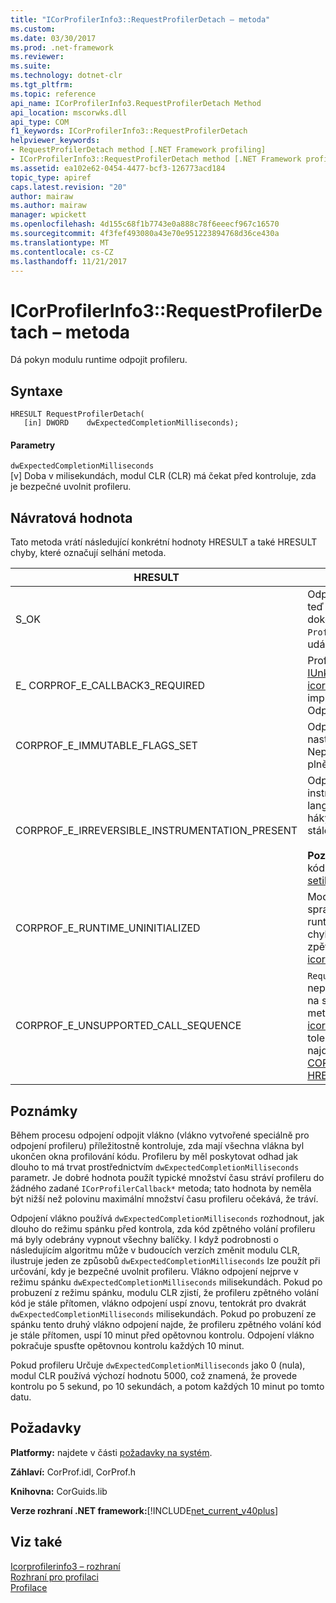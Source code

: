 ```yaml
---
title: "ICorProfilerInfo3::RequestProfilerDetach – metoda"
ms.custom: 
ms.date: 03/30/2017
ms.prod: .net-framework
ms.reviewer: 
ms.suite: 
ms.technology: dotnet-clr
ms.tgt_pltfrm: 
ms.topic: reference
api_name: ICorProfilerInfo3.RequestProfilerDetach Method
api_location: mscorwks.dll
api_type: COM
f1_keywords: ICorProfilerInfo3::RequestProfilerDetach
helpviewer_keywords:
- RequestProfilerDetach method [.NET Framework profiling]
- ICorProfilerInfo3::RequestProfilerDetach method [.NET Framework profiling]
ms.assetid: ea102e62-0454-4477-bcf3-126773acd184
topic_type: apiref
caps.latest.revision: "20"
author: mairaw
ms.author: mairaw
manager: wpickett
ms.openlocfilehash: 4d155c68f1b7743e0a888c78f6eeecf967c16570
ms.sourcegitcommit: 4f3fef493080a43e70e951223894768d36ce430a
ms.translationtype: MT
ms.contentlocale: cs-CZ
ms.lasthandoff: 11/21/2017
---
```

# <a name="icorprofilerinfo3requestprofilerdetach-method"></a>ICorProfilerInfo3::RequestProfilerDetach – metoda
Dá pokyn modulu runtime odpojit profileru.  
  
## <a name="syntax"></a>Syntaxe  
  
```  
HRESULT RequestProfilerDetach(  
   [in] DWORD    dwExpectedCompletionMilliseconds);  
```  
  
#### <a name="parameters"></a>Parametry  
 `dwExpectedCompletionMilliseconds`  
 [v] Doba v milisekundách, modul CLR (CLR) má čekat před kontroluje, zda je bezpečné uvolnit profileru.  
  
## <a name="return-value"></a>Návratová hodnota  
 Tato metoda vrátí následující konkrétní hodnoty HRESULT a také HRESULT chyby, které označují selhání metoda.  
  
|HRESULT|Popis|  
|-------------|-----------------|  
|S_OK|Odpojení žádost je platná, a Postup odpojení teď budete pokračovat na jiné vlákno. Po dokončení plně odpojení `ProfilerDetachSucceeded` vygenerování události.|  
|E_ CORPROF_E_CALLBACK3_REQUIRED|Profileru se nezdařilo [IUnknown::QueryInterface](http://go.microsoft.com/fwlink/?LinkID=144867) pokus pro [icorprofilercallback3 –](../../../../docs/framework/unmanaged-api/profiling/icorprofilercallback3-interface.md) rozhraní, které se musí implementovat pro podporu operace odpojení. Odpojit neproběhl pokus o.|  
|CORPROF_E_IMMUTABLE_FLAGS_SET|Odpojení není možné, protože profileru nastavte neměnné příznaky při spuštění. Neproběhl pokus o odpojení; profileru je stále plně připojený.|  
|CORPROF_E_IRREVERSIBLE_INSTRUMENTATION_PRESENT|Odpojení je obtížné, protože používá profileru instrumentovány kód Microsoft intermediate language (MSIL) nebo vložené `enter` / `leave` háky. Neproběhl pokus o odpojení; profileru je stále plně připojený.<br /><br /> **Poznámka:** Instrumentovány MSIL je kód je kód, který je poskytována profiler pomocí [setilfunctionbody –](../../../../docs/framework/unmanaged-api/profiling/icorprofilerinfo-setilfunctionbody-method.md) metoda.|  
|CORPROF_E_RUNTIME_UNINITIALIZED|Modul runtime ještě nebyla inicializována ve spravované aplikaci. (To znamená, modul runtime nebyla úplným načtením) Tento kód chyby mohou být vráceny, když se v rámci zpětného volání profileru požaduje odpojení [icorprofilercallback::Initialize –](../../../../docs/framework/unmanaged-api/profiling/icorprofilercallback-initialize-method.md) metoda.|  
|CORPROF_E_UNSUPPORTED_CALL_SEQUENCE|`RequestProfilerDetach`byla volána v nepodporované čase. K tomu dojde, pokud je na spravované vlákno, ale nikoli z volání metody [icorprofilercallback –](../../../../docs/framework/unmanaged-api/profiling/icorprofilercallback-interface.md) metoda nebo z [icorprofilercallback –](../../../../docs/framework/unmanaged-api/profiling/icorprofilercallback-interface.md) metody, které nemůžou tolerovat uvolnění paměti. Další informace najdete v tématu [CORPROF_E_UNSUPPORTED_CALL_SEQUENCE HRESULT](../../../../docs/framework/unmanaged-api/profiling/corprof-e-unsupported-call-sequence-hresult.md).|  
  
## <a name="remarks"></a>Poznámky  
 Během procesu odpojení odpojit vlákno (vlákno vytvořené speciálně pro odpojení profileru) příležitostně kontroluje, zda mají všechna vlákna byl ukončen okna profilování kódu. Profileru by měl poskytovat odhad jak dlouho to má trvat prostřednictvím `dwExpectedCompletionMilliseconds` parametr. Je dobré hodnota použít typické množství času stráví profileru do žádného zadané `ICorProfilerCallback*` metoda; tato hodnota by neměla být nižší než polovinu maximální množství času profileru očekává, že tráví.  
  
 Odpojení vlákno používá `dwExpectedCompletionMilliseconds` rozhodnout, jak dlouho do režimu spánku před kontrola, zda kód zpětného volání profileru má byly odebrány vypnout všechny balíčky. I když podrobnosti o následujícím algoritmu může v budoucích verzích změnit modulu CLR, ilustruje jeden ze způsobů `dwExpectedCompletionMilliseconds` lze použít při určování, kdy je bezpečné uvolnit profileru. Vlákno odpojení nejprve v režimu spánku `dwExpectedCompletionMilliseconds` milisekundách. Pokud po probuzení z režimu spánku, modulu CLR zjistí, že profileru zpětného volání kód je stále přítomen, vlákno odpojení uspí znovu, tentokrát pro dvakrát `dwExpectedCompletionMilliseconds` milisekundách. Pokud po probuzení ze spánku tento druhý vlákno odpojení najde, že profileru zpětného volání kód je stále přítomen, uspí 10 minut před opětovnou kontrolu. Odpojení vlákno pokračuje spusťte opětovnou kontrolu každých 10 minut.  
  
 Pokud profileru Určuje `dwExpectedCompletionMilliseconds` jako 0 (nula), modul CLR používá výchozí hodnotu 5000, což znamená, že provede kontrolu po 5 sekund, po 10 sekundách, a potom každých 10 minut po tomto datu.  
  
## <a name="requirements"></a>Požadavky  
 **Platformy:** najdete v části [požadavky na systém](../../../../docs/framework/get-started/system-requirements.md).  
  
 **Záhlaví:** CorProf.idl, CorProf.h  
  
 **Knihovna:** CorGuids.lib  
  
 **Verze rozhraní .NET framework:**[!INCLUDE[net_current_v40plus](../../../../includes/net-current-v40plus-md.md)]  
  
## <a name="see-also"></a>Viz také  
 [Icorprofilerinfo3 – rozhraní](../../../../docs/framework/unmanaged-api/profiling/icorprofilerinfo3-interface.md)  
 [Rozhraní pro profilaci](../../../../docs/framework/unmanaged-api/profiling/profiling-interfaces.md)  
 [Profilace](../../../../docs/framework/unmanaged-api/profiling/index.md)
